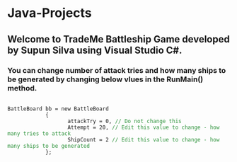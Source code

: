 # Java-Projects

## Welcome to TradeMe Battleship Game developed by Supun Silva using Visual Studio C#.
### You can change number of attack tries and how many ships to be generated by changing below vlues in the RunMain() method.




<code>
BattleBoard bb = new BattleBoard
            {                    
                &nbsp;&nbsp;&nbsp;attackTry = 0, <span style="color:#2E933C">// Do not change this</span>
                &nbsp;&nbsp;&nbsp;Attempt = 20, <span style="color:#2E933C">// Edit this value to change - how many tries to attack</span>
                &nbsp;&nbsp;&nbsp;ShipCount = 2 <span style="color:#2E933C">// Edit this value to change - how many ships to be generated</span>
            };  
</code>
